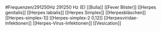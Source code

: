 #Frequenzen/291250Hz
291250 Hz (E)
[[Bulla]]
[[Fever Blister]]
[[Herpes genitalis]]
[[Herpes labialis]]
[[Herpes Simplex]]
[[Herpesbläschen]]
[[Herpes-simplex-1]]
[[Herpes-simplex-2 0,12]]
[[Herpesviridae-Infektionen]]
[[Herpes-Virus-Infektionen]]
[[Vesication]]